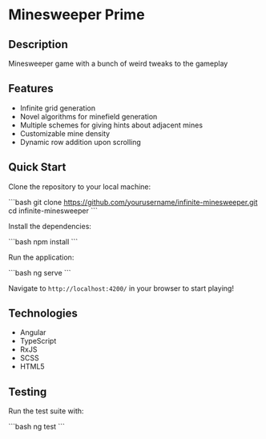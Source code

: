 # Minesweeper Prime

## Description

Minesweeper game with a bunch of weird tweaks to the gameplay

## Features

- Infinite grid generation
- Novel algorithms for minefield generation
- Multiple schemes for giving hints about adjacent mines
- Customizable mine density
- Dynamic row addition upon scrolling

## Quick Start

Clone the repository to your local machine:

\```bash
git clone https://github.com/yourusername/infinite-minesweeper.git
cd infinite-minesweeper
\```

Install the dependencies:

\```bash
npm install
\```

Run the application:

\```bash
ng serve
\```

Navigate to `http://localhost:4200/` in your browser to start playing!

## Technologies

- Angular
- TypeScript
- RxJS
- SCSS
- HTML5

## Testing

Run the test suite with:

\```bash
ng test
\```
